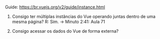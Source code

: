 Guide: https://br.vuejs.org/v2/guide/instance.html

1. Consigo ter múltiplas instâncias do Vue operando juntas dentro
de uma mesma página?
R: Sim. -> Minuto 2:41: Aula 71

2. Consigo acessar os dados do Vue de forma externa?